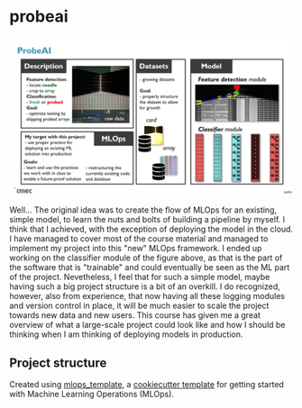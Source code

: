 # probeai

![description](https://github.com/ferkofodor-dtu/probeai/blob/master/reports/figures/description.jpg)


Well... The original idea was to create the flow of MLOps for an existing, simple model, to learn the nuts and bolts of building a pipeline by myself. I think that I achieved, with the exception of deploying the model in the cloud. I have managed to cover most of the course material and managed to implement my project into this "new" MLOps framework. I ended up working on the classifier module of the figure above, as that is the part of the software that is "trainable" and could eventually be seen as the ML part of the project. Nevetheless, I feel that for such a simple model, maybe having such a big project structure is a bit of an overkill. I do recognized, however, also from experience, that now having all these logging modules and version control in place, it will be much easier to scale the project towards new data and new users. This course has given me a great overview of what a large-scale project could look like and how I should be thinking when I am thinking of deploying models in production.

## Project structure
Created using [mlops_template](https://github.com/SkafteNicki/mlops_template),
a [cookiecutter template](https://github.com/cookiecutter/cookiecutter) for getting
started with Machine Learning Operations (MLOps).

